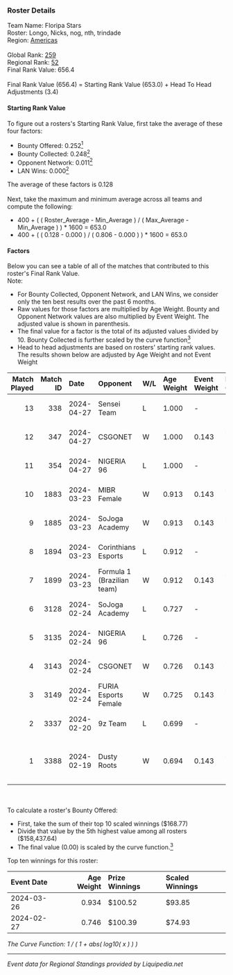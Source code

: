 ### Roster Details<br />
Team Name: Floripa Stars<br />
Roster: Longo, Nicks, nog, nth, trindade<br />
Region: [Americas]( ../standings_americas.md)<br />
<br />
Global Rank: [259](../standings_global.md)<br />
Regional Rank: [52]( ../standings_americas.md)<br />
Final Rank Value:  656.4<br />
<br />
Final Rank Value (656.4) = Starting Rank Value (653.0) + Head To Head Adjustments (3.4)<br />

#### Starting Rank Value<br />
To figure out a rosters's Starting Rank Value, first take the average of these four factors:<br />
- Bounty Offered: 0.252[<sup>1</sup>](#table2)
- Bounty Collected: 0.248[<sup>2</sup>](#table1)
- Opponent Network: 0.011[<sup>2</sup>](#table1)
- LAN Wins: 0.000[<sup>2</sup>](#table1)

The average of these factors is 0.128<br />
<br />
Next, take the maximum and minimum average across all teams and compute the following:<br />
- 400 + ( ( Roster_Average - Min_Average ) / ( Max_Average - Min_Average ) ) * 1600 = 653.0
- 400 + ( ( 0.128 - 0.000 ) / ( 0.806 - 0.000 ) ) * 1600 = 653.0


#### Factors<br />
Below you can see a table of all of the matches that contributed to this roster's Final Rank Value.<br />
Note:<br />

- For Bounty Collected, Opponent Network, and LAN Wins, we consider only the ten best results over the past 6 months.
- Raw values for those factors are multiplied by Age Weight. Bounty and Opponent Network values are also multiplied by Event Weight. The adjusted value is shown in parenthesis.
- The final value for a factor is the total of its adjusted values divided by 10. Bounty Collected is further scaled by the curve function[<sup>3</sup>](#curveFunction)
- Head to head adjustments are based on rosters' starting rank values. The results shown below are adjusted by Age Weight and not Event Weight
<span id="table1"></span><br />


| Match Played | Match ID | Date       | Opponent                   | W/L | Age Weight | Event Weight | Bounty Collected | Opponent Network | LAN Wins      | H2H Adj. | Roster                                    |
| -: | -: | :- | :- | :- | :- | :- | :- | :- | :- | -: | :- |
|           13 |      338 | 2024-04-27 | Sensei Team                | L   | 1.000      | -            | -                | -                | -             |   -12.98 | Longo, Nicks, nog, nth, trindade          |
|           12 |      347 | 2024-04-27 | CSGONET                    | W   | 1.000      | 0.143        | 0.000 (0.000)    | 0.032 (0.005)    | false (0.000) |     7.74 | Longo, Nicks, nog, nth, trindade          |
|           11 |      354 | 2024-04-27 | NIGERIA 96                 | L   | 1.000      | -            | -                | -                | -             |   -17.99 | Longo, Nicks, nog, nth, trindade          |
|           10 |     1883 | 2024-03-23 | MIBR Female                | W   | 0.913      | 0.143        | 0.027 (0.004)    | 0.199 (0.026)    | false (0.000) |    14.87 | Longo, Nicks, nog, nth, trindade          |
|            9 |     1885 | 2024-03-23 | SoJoga Academy             | W   | 0.913      | 0.143        | 0.001 (0.000)    | 0.109 (0.014)    | false (0.000) |    13.37 | Longo, Nicks, nog, nth, trindade          |
|            8 |     1894 | 2024-03-23 | Corinthians Esports        | L   | 0.912      | -            | -                | -                | -             |   -13.60 | Longo, Nicks, nog, nth, trindade          |
|            7 |     1899 | 2024-03-23 | Formula 1 (Brazilian team) | W   | 0.912      | 0.143        | 0.000 (0.000)    | 0.032 (0.004)    | false (0.000) |     7.88 | Longo, Nicks, nog, nth, trindade          |
|            6 |     3128 | 2024-02-24 | SoJoga Academy             | L   | 0.727      | -            | -                | -                | -             |   -11.49 | Colt, k1not1, Patoz1k, pkN, telezin       |
|            5 |     3135 | 2024-02-24 | NIGERIA 96                 | L   | 0.726      | -            | -                | -                | -             |   -12.67 | Longo, nog, nth, trindade, vns1           |
|            4 |     3143 | 2024-02-24 | CSGONET                    | W   | 0.726      | 0.143        | 0.000 (0.000)    | 0.032 (0.003)    | false (0.000) |     5.52 | Longo, nog, nth, trindade, vns1           |
|            3 |     3149 | 2024-02-24 | FURIA Esports Female       | W   | 0.725      | 0.143        | 0.048 (0.005)    | 0.205 (0.021)    | false (0.000) |    15.23 | Longo, nog, nth, trindade, vns1           |
|            2 |     3337 | 2024-02-20 | 9z Team                    | L   | 0.699      | -            | -                | -                | -             |    -3.29 | Longo, nog, nth, trindade, vns1           |
|            1 |     3388 | 2024-02-19 | Dusty Roots                | W   | 0.694      | 0.143        | 0.005 (0.001)    | 0.352 (0.035)    | false (0.000) |    10.80 | alexer, guishu, KvNs, maxxkor, Owen$inhoM |

<br />
<span id="table2"></span><br />
To calculate a roster's Bounty Offered:<br />

- First, take the sum of their top 10 scaled winnings ($168.77)
- Divide that value by the 5th highest value among all rosters ($158,437.64)
- The final value (0.00) is scaled by the curve function.[<sup>3</sup>](#curveFunction)

Top ten winnings for this roster:<br />

| Event Date | Age Weight | Prize Winnings | Scaled Winnings |
| :- | -: | :- | :- |
| 2024-03-26 |      0.934 | $100.52        | $93.85          |
| 2024-02-27 |      0.746 | $100.39        | $74.93          |


<span id="curveFunction"></span>_The Curve Function: 1 / ( 1 + abs( log10( x ) ) )_<br />

---
_Event data for Regional Standings provided by Liquipedia.net_<br />
